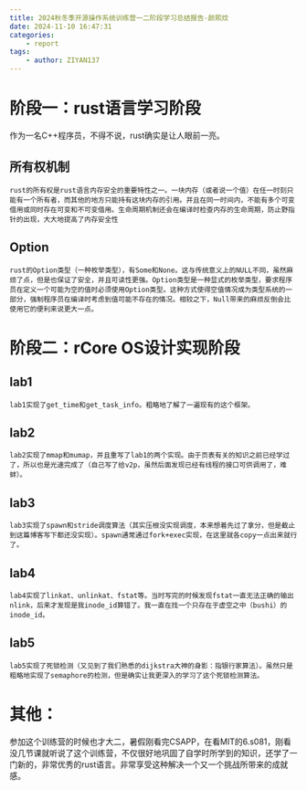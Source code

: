 ```yaml
---
title: 2024秋冬季开源操作系统训练营一二阶段学习总结报告-颜熙炆
date: 2024-11-10 16:47:31
categories:
    - report
tags:
    - author: ZIYAN137
---
```


# 阶段一：rust语言学习阶段

作为一名C++程序员，不得不说，rust确实是让人眼前一亮。

## 所有权机制
    rust的所有权是rust语言内存安全的重要特性之一。一块内存（或者说一个值）在任一时刻只能有一个所有者，而其他的地方只能持有这块内存的引用。并且在同一时间内，不能有多个可变借用或同时存在可变和不可变借用。生命周期机制还会在编译时检查内存的生命周期，防止野指针的出现，大大地提高了内存安全性

## Option
    rust的Option类型（一种枚举类型），有Some和None。这与传统意义上的NULL不同，虽然麻烦了点，但是也保证了安全，并且可读性更强。Option类型是一种显式的枚举类型，要求程序员在定义一个可能为空的值时必须使用Option类型。这种方式使得空值情况成为类型系统的一部分，强制程序员在编译时考虑到值可能不存在的情况。相较之下，Null带来的麻烦反倒会比使用它的便利来说更大一点。


# 阶段二：rCore OS设计实现阶段

## lab1

    lab1实现了get_time和get_task_info。粗略地了解了一遍现有的这个框架。

## lab2

    lab2实现了mmap和mumap，并且重写了lab1的两个实现。由于页表有关的知识之前已经学过了，所以也是光速完成了（自己写了给v2p，虽然后面发现已经有线程的接口可供调用了，难蚌）。

## lab3

    lab3实现了spawn和stride调度算法（其实压根没实现调度，本来想着先过了拿分，但是截止到这篇博客写下都还没实现）。spawn通常通过fork+exec实现，在这里就各copy一点出来就行了。

## lab4

    lab4实现了linkat、unlinkat、fstat等。当时写完的时候发现fstat一直无法正确的输出nlink，后来才发现是我inode_id算错了。我一直在找一个只存在于虚空之中（bushi）的inode_id。

## lab5

    lab5实现了死锁检测（又见到了我们熟悉的dijkstra大神的身影：指银行家算法）。虽然只是粗略地实现了semaphore的检测，但是确实让我更深入的学习了这个死锁检测算法。

# 其他：

参加这个训练营的时候也才大二，暑假刚看完CSAPP，在看MIT的6.s081，刚看没几节课就听说了这个训练营，不仅很好地巩固了自学时所学到的知识，还学了一门新的，非常优秀的rust语言。非常享受这种解决一个又一个挑战所带来的成就感。

